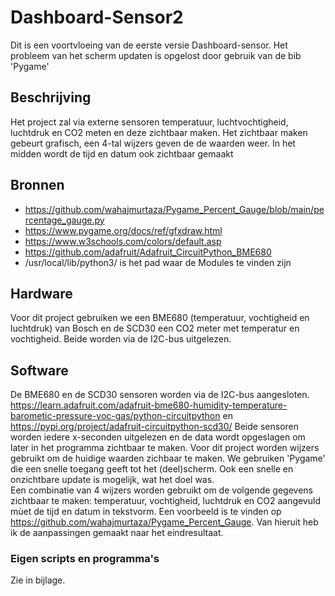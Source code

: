 # Dashboard-Sensor2
Dit is een voortvloeing van de eerste versie Dashboard-sensor.
Het probleem van het scherm updaten is opgelost door gebruik van de bib 'Pygame'

## Beschrijving
Het project zal via externe sensoren temperatuur, luchtvochtigheid, luchtdruk en CO2 meten en deze zichtbaar maken.
Het zichtbaar maken gebeurt grafisch, een 4-tal wijzers geven de de waarden weer.
In het midden wordt de tijd en datum ook zichtbaar gemaakt

## Bronnen
- https://github.com/wahajmurtaza/Pygame_Percent_Gauge/blob/main/percentage_gauge.py
- https://www.pygame.org/docs/ref/gfxdraw.html
- https://www.w3schools.com/colors/default.asp 
- https://github.com/adafruit/Adafruit_CircuitPython_BME680
- /usr/local/lib/python3/ is het pad waar de Modules te vinden zijn

## Hardware
Voor dit project gebruiken we een BME680 (temperatuur, vochtigheid en luchtdruk) van Bosch en de SCD30 een CO2 meter met temperatur en vochtigheid. 
Beide worden via de I2C-bus uitgelezen.
 
## Software
De BME680 en de SCD30 sensoren worden via de I2C-bus aangesloten.
https://learn.adafruit.com/adafruit-bme680-humidity-temperature-barometic-pressure-voc-gas/python-circuitpython en
https://pypi.org/project/adafruit-circuitpython-scd30/
Beide sensoren worden iedere x-seconden uitgelezen en de data wordt opgeslagen om later in het programma zichtbaar te maken. 
Voor dit project worden wijzers gebruikt om de huidige waarden zichbaar te maken.
We gebruiken 'Pygame' die een snelle toegang geeft tot het (deel)scherm. Ook een snelle en onzichtbare update is mogelijk, wat het doel was.  
Een combinatie van 4 wijzers worden gebruikt om de volgende gegevens zichtbaar te maken: temperatuur, vochtigheid, luchtdruk en CO2 aangevuld mùet de tijd en datum in tekstvorm. Een voorbeeld is te vinden op https://github.com/wahajmurtaza/Pygame_Percent_Gauge. Van hieruit heb ik de aanpassingen gemaakt naar het eindresultaat.

### Eigen scripts en programma's
Zie in bijlage.
